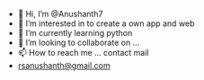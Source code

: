 - 👋 Hi, I’m @Anushanth7
- 👀 I’m interested in to create a own app and web
- 🌱 I’m currently learning python 
- 💞️ I’m looking to collaborate on ...
- 📫 How to reach me ... contact mail
- rsanushanth@gmail.com

<!---
Anushanth7/Anushanth7 is a ✨ special ✨ repository because its `README.md` (this file) appears on your GitHub profile.
You can click the Preview link to take a look at your changes.
--->
